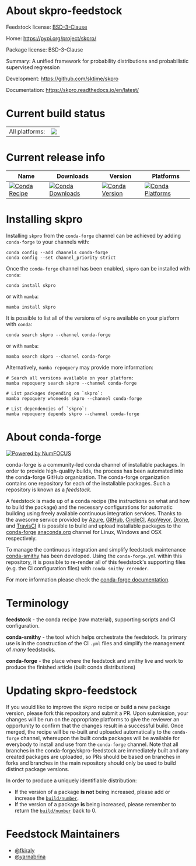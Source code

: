 About skpro-feedstock
=====================

Feedstock license: [BSD-3-Clause](https://github.com/conda-forge/skpro-feedstock/blob/main/LICENSE.txt)

Home: https://pypi.org/project/skpro/

Package license: BSD-3-Clause

Summary: A unified framework for probability distributions and probabilistic supervised regression

Development: https://github.com/sktime/skpro

Documentation: https://skpro.readthedocs.io/en/latest/

Current build status
====================


<table><tr><td>All platforms:</td>
    <td>
      <a href="https://dev.azure.com/conda-forge/feedstock-builds/_build/latest?definitionId=21945&branchName=main">
        <img src="https://dev.azure.com/conda-forge/feedstock-builds/_apis/build/status/skpro-feedstock?branchName=main">
      </a>
    </td>
  </tr>
</table>

Current release info
====================

| Name | Downloads | Version | Platforms |
| --- | --- | --- | --- |
| [![Conda Recipe](https://img.shields.io/badge/recipe-skpro-green.svg)](https://anaconda.org/conda-forge/skpro) | [![Conda Downloads](https://img.shields.io/conda/dn/conda-forge/skpro.svg)](https://anaconda.org/conda-forge/skpro) | [![Conda Version](https://img.shields.io/conda/vn/conda-forge/skpro.svg)](https://anaconda.org/conda-forge/skpro) | [![Conda Platforms](https://img.shields.io/conda/pn/conda-forge/skpro.svg)](https://anaconda.org/conda-forge/skpro) |

Installing skpro
================

Installing `skpro` from the `conda-forge` channel can be achieved by adding `conda-forge` to your channels with:

```
conda config --add channels conda-forge
conda config --set channel_priority strict
```

Once the `conda-forge` channel has been enabled, `skpro` can be installed with `conda`:

```
conda install skpro
```

or with `mamba`:

```
mamba install skpro
```

It is possible to list all of the versions of `skpro` available on your platform with `conda`:

```
conda search skpro --channel conda-forge
```

or with `mamba`:

```
mamba search skpro --channel conda-forge
```

Alternatively, `mamba repoquery` may provide more information:

```
# Search all versions available on your platform:
mamba repoquery search skpro --channel conda-forge

# List packages depending on `skpro`:
mamba repoquery whoneeds skpro --channel conda-forge

# List dependencies of `skpro`:
mamba repoquery depends skpro --channel conda-forge
```


About conda-forge
=================

[![Powered by
NumFOCUS](https://img.shields.io/badge/powered%20by-NumFOCUS-orange.svg?style=flat&colorA=E1523D&colorB=007D8A)](https://numfocus.org)

conda-forge is a community-led conda channel of installable packages.
In order to provide high-quality builds, the process has been automated into the
conda-forge GitHub organization. The conda-forge organization contains one repository
for each of the installable packages. Such a repository is known as a *feedstock*.

A feedstock is made up of a conda recipe (the instructions on what and how to build
the package) and the necessary configurations for automatic building using freely
available continuous integration services. Thanks to the awesome service provided by
[Azure](https://azure.microsoft.com/en-us/services/devops/), [GitHub](https://github.com/),
[CircleCI](https://circleci.com/), [AppVeyor](https://www.appveyor.com/),
[Drone](https://cloud.drone.io/welcome), and [TravisCI](https://travis-ci.com/)
it is possible to build and upload installable packages to the
[conda-forge](https://anaconda.org/conda-forge) [anaconda.org](https://anaconda.org/)
channel for Linux, Windows and OSX respectively.

To manage the continuous integration and simplify feedstock maintenance
[conda-smithy](https://github.com/conda-forge/conda-smithy) has been developed.
Using the ``conda-forge.yml`` within this repository, it is possible to re-render all of
this feedstock's supporting files (e.g. the CI configuration files) with ``conda smithy rerender``.

For more information please check the [conda-forge documentation](https://conda-forge.org/docs/).

Terminology
===========

**feedstock** - the conda recipe (raw material), supporting scripts and CI configuration.

**conda-smithy** - the tool which helps orchestrate the feedstock.
                   Its primary use is in the construction of the CI ``.yml`` files
                   and simplify the management of *many* feedstocks.

**conda-forge** - the place where the feedstock and smithy live and work to
                  produce the finished article (built conda distributions)


Updating skpro-feedstock
========================

If you would like to improve the skpro recipe or build a new
package version, please fork this repository and submit a PR. Upon submission,
your changes will be run on the appropriate platforms to give the reviewer an
opportunity to confirm that the changes result in a successful build. Once
merged, the recipe will be re-built and uploaded automatically to the
`conda-forge` channel, whereupon the built conda packages will be available for
everybody to install and use from the `conda-forge` channel.
Note that all branches in the conda-forge/skpro-feedstock are
immediately built and any created packages are uploaded, so PRs should be based
on branches in forks and branches in the main repository should only be used to
build distinct package versions.

In order to produce a uniquely identifiable distribution:
 * If the version of a package **is not** being increased, please add or increase
   the [``build/number``](https://docs.conda.io/projects/conda-build/en/latest/resources/define-metadata.html#build-number-and-string).
 * If the version of a package **is** being increased, please remember to return
   the [``build/number``](https://docs.conda.io/projects/conda-build/en/latest/resources/define-metadata.html#build-number-and-string)
   back to 0.

Feedstock Maintainers
=====================

* [@fkiraly](https://github.com/fkiraly/)
* [@yarnabrina](https://github.com/yarnabrina/)

